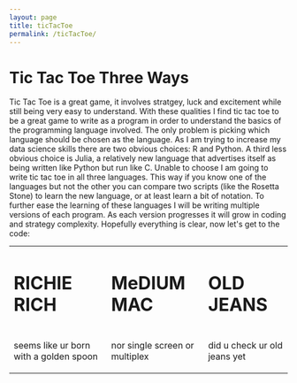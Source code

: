 ```yaml
---
layout: page
title: ticTacToe
permalink: /ticTacToe/
---
```


# Tic Tac Toe Three Ways

Tic Tac Toe is a great game, it involves stratgey, luck and excitement while still being very easy to understand.  With these qualities I find tic tac toe to be a great game to write as a program in order to understand the basics of the programming language involved.  The only problem is picking which language should be chosen as the language.  As I am trying to increase my data science skills there are two obvious choices: R and Python.  A third less obvious choice is Julia, a relatively new language that advertises itself as being written like Python but run like C.  Unable to choose I am going to write tic tac toe in all three languages.  This way if you know one of the languages but not the other you can compare two scripts (like the Rosetta Stone) to learn the new language, or at least learn a bit of notation.  To further ease the learning of these languages I will be writing multiple versions of each program.  As each version progresses it will grow in coding and strategy complexity.  Hopefully everything is clear, now let's get to the code:

<table style="margin: 0px auto;">
  <tr>
    <td>
      <h1>RICHIE RICH</h1>
    </td>
    <td>
      <h1>MeDIUM MAC</h1>
    </td>
    <td>
      <h1>OLD JEANS</h1>
    </td>
  </tr>
  <tr>
    <td>
      <p>seems like ur born with a golden spoon</p>
    </td>
    <td>
      <p>nor single screen or multiplex</p>
    </td>
    <td>
      <p>did u check ur old jeans yet</p>
    </td>
  </tr>
</table>
